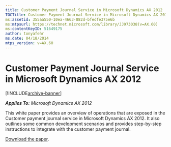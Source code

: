```yaml
---
title: Customer Payment Journal Service in Microsoft Dynamics AX 2012
TOCTitle: Customer Payment Journal Service in Microsoft Dynamics AX 2012
ms:assetid: 355aa550-10ea-4663-882d-bfedfe375e6b
ms:mtpsurl: https://technet.microsoft.com/library/JJ973038(v=AX.60)
ms:contentKeyID: 51649175
author: tonyafehr
ms.date: 04/18/2014
mtps_version: v=AX.60
---
```


# Customer Payment Journal Service in Microsoft Dynamics AX 2012 


[!INCLUDE[archive-banner](includes/archive-banner.md)]


_**Applies To:** Microsoft Dynamics AX 2012_

This white paper provides an overview of operations that are exposed in the Customer payment journal service in Microsoft Dynamics AX 2012. It also outlines some common development scenarios and provides step-by-step instructions to integrate with the customer payment journal.

[Download the paper](https://go.microsoft.com/fwlink/?linkid=282346).

  


